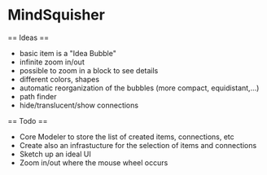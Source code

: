 MindSquisher
============

== Ideas ==
 - basic item is a "Idea Bubble"
 - infinite zoom in/out
 - possible to zoom in a block to see details
 - different colors, shapes
 - automatic reorganization of the bubbles (more compact, equidistant,...)
 - path finder
 - hide/translucent/show connections

== Todo ==
 - Core Modeler to store the list of created items, connections, etc
 - Create also an infrastucture for the selection of items and connections
 - Sketch up an ideal UI
 - Zoom in/out where the mouse wheel occurs

